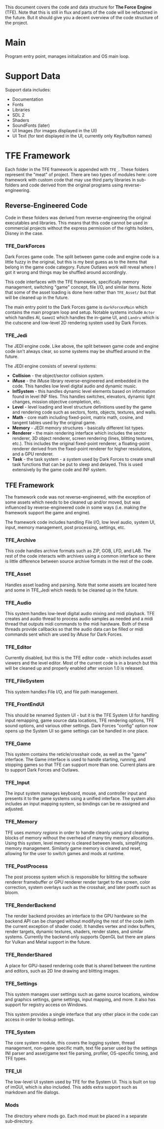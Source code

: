 This document covers the code and data structure for **The Force Engine** (TFE). Note that this is still in flux and parts of the code will be refactored in the future. But it should give you a decent overview of the code structure of the project.

# Main
Program entry point, manages initialization and OS main loop.

# Support Data
Support data includes:
* Documentation
* Fonts
* Libraries
* SDL 2
* Shaders
* SoundFonts (later)
* UI Images (for images displayed in the UI)
* UI Text (for text displayed in the UI, currently only Key/button names)

# TFE Framework
Each folder in the TFE framework is appended with `TFE_`. These folders represent the "meat" of project. There are two types of modules here: core framework with custom code that may use third party libraries in sub-folders and code derived from the original programs using reverse-engineering.

## Reverse-Engineered Code
Code in these folders was derived from reverse-engineering the original executables and libraries. This means that this code cannot be used in commercial projects without the express permission of the rights holders, Disney in the case.

### TFE_DarkForces
Dark Forces game code. The split between game code and engine code is a little fuzzy in the original, but this is my best guess as to the items that belong in the game code category. Future Outlaws work will reveal where I got it wrong and things may be shuffled around accordingly.

This code interfaces with the TFE framework, specifically memory management, switching "game" concept, file I/O, and similar items. Note that some of the asset loading is done here rather than `TFE_Asset/` but that will be cleaned up in the future.

The main entry point to the Dark Forces game is `darkForcesMain` which contains the main program loop and setup. Notable systems include `Actor` which handles AI, `GameUI` which handles the in-game UI, and `Landru` which is the cutscene and low-level 2D rendering system used by Dark Forces.

### TFE_Jedi
The JEDI engine code. Like above, the split between game code and engine code isn't always clear, so some systems may be shuffled around in the future.

The JEDI engine consists of several systems:
* **Collision** - the object/sector collision system.
* **iMuse** - the iMuse library reverse-engineered and embedded in the code. This handles low level digital audio and dynamic music.
* **InfSystem** - this handles dynamic level elements based on information found in level INF files. This handles switches, elevators, dynamic light changes, mission objective completion, etc.
* **Level** - level loading and level structure definitions used by the game and rendering code such as sectors, fonts, objects, textures, and walls.
* **Math** - core math including fixed-point, matrix math, cosine, and tangent tables used by the original game.
* **Memory** - JEDI memory structures - basically different list types.
* **Renderer** - the main rendering interface which includes the sector renderer, 3D object renderer, screen rendering (lines, blitting textures, etc.). This includes the original fixed-point renderer, a floating-point renderer derived from the fixed-point renderer for higher resolutions, and a GPU renderer.
* **Task** - the task system - a system used by Dark Forces to create small task functions that can be put to sleep and delayed. This is used extensively by the game code and INF system.

## TFE Framework
The framework code was not reverse-engineered, with the exception of some assets which needs to be cleaned up and/or moved, but was influenced by reverse-engineered code in some ways (i.e. making the framework support the game and engine).

The framework code includes handling File I/O, low level audio, system UI, input, memory management, post processing, settings, etc.

### TFE_Archive
This code handles archive formats such as ZIP, GOB, LFD, and LAB. The rest of the code interacts with archives using a common interface so there is little difference between source archive formats in the rest of the code.

### TFE_Asset
Handles asset loading and parsing. Note that some assets are located here and some in TFE_Jedi which needs to be cleaned up in the future.

### TFE_Audio
This system handles low-level digital audio mixing and midi playback. TFE creates and audio thread to process audio samples as needed and a midi thread that outputs midi commands to the midi hardware. Both of these threads provide callbacks so that the audio data can be filled or midi commands sent which are used by iMuse for Dark Forces.

### TFE_Editor
Currently disabled, but this is the TFE editor code - which includes asset viewers and the level editor. Most of the current code is in a branch but this will be cleaned up and properly enabled after version 1.0 is released.

### TFE_FileSystem
This system handles File I/O, and file path management.

### TFE_FrontEndUI
This should be renamed System UI - but it is the TFE System UI for handling input remapping, game source data locations, TFE rendering options, TFE sound options, and various other settings. Dark Forces "config" option now opens up the System UI so game settings can be handled in one place.

### TFE_Game
This system contains the reticle/crosshair code, as well as the "game" interface. The Game interface is used to handle starting, running, and stopping games so that TFE can support more than one. Current plans are to support Dark Forces and Outlaws.

### TFE_Input
The input system manages keyboard, mouse, and controller input and presents it to the game systems using a unified interface. The system also includes an input mapping system, so bindings can be re-assigned and adjusted.

### TFE_Memory
TFE uses *memory regions* in order to handle cleanly using and clearing blocks of memory without the overhead of many tiny memory allocations. Using this system, level memory is cleared between levels, simplifying memory management. Similarly game memory is cleared and reset, allowing for the user to switch games and mods at runtime.

### TFE_PostProcess
The post process system which is responsible for blitting the software renderer framebuffer or GPU renderer render target to the screen, color correction, system overlays such as the crosshair, and later postfx such as bloom.

### TFE_RenderBackend
The render backend provides an interface to the GPU hardware so the backend API can be changed without modifying the rest of the code (with the current exception of shader code). It handles vertex and index buffers, render targets, dynamic textures, shaders, render states, and similar systems. Currently the backend only supports OpenGL but there are plans for Vulkan and Metal support in the future.

### TFE_RenderShared
A place for GPU-based rendering code that is shared between the runtime and editors, such as 2D line drawing and blitting images.

### TFE_Settings
This system manages user settings such as game source locations, window and graphics settings, game settings, input mapping, and more. It also has support for registry access on Windows.

This system provides a single interface that any other place in the code can access in order to lookup settings.

### TFE_System
The core system module, this covers the logging system, thread management, non-game specific math, text file parser used by the settings INI parser and asset/game text file parsing, profiler, OS-specific timing, and TFE types.

### TFE_UI
The low-level UI system used by TFE for the System UI. This is built on top of imGUI, which is also included. This adds extra support such as markdown and file dialogs.

### Mods
The directory where mods go. Each mod must be placed in a separate sub‑directory.
